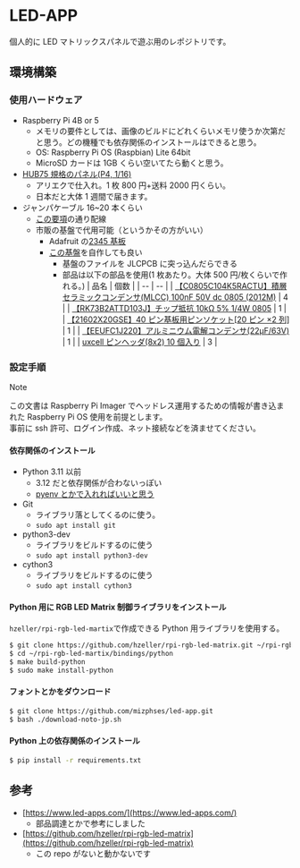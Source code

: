 # LED-APP

個人的に LED マトリックスパネルで遊ぶ用のレポジトリです。

## 環境構築

### 使用ハードウェア

- Raspberry Pi 4B or 5
  - メモリの要件としては、画像のビルドにどれくらいメモリ使うか次第だと思う。どの機種でも依存関係のインストールはできると思う。
  - OS: Raspberry Pi OS (Raspbian) Lite 64bit
  - MicroSD カードは 1GB くらい空いてたら動くと思う。
- [HUB75 規格のパネル(P4, 1/16)](https://ja.aliexpress.com/item/1005004775953349.html)
  - アリエクで仕入れ。1 枚 800 円+送料 2000 円くらい。
  - 日本だと大体 1 週間で届きます。
- ジャンパケーブル 16~20 本くらい
  - [この要項](https://github.com/hzeller/rpi-rgb-led-matrix/blob/master/wiring.md/)の通り配線
  - 市販の基盤で代用可能（というかその方がいい）
    - Adafruit の[2345 基板](https://www.marutsu.co.jp/pc/i/574341/)
    - [この基盤](https://github.com/hzeller/rpi-rgb-led-matrix/tree/master/adapter/passive-3)を自作しても良い
      - 基盤のファイルを JLCPCB に突っ込んだらできる
      - 部品は以下の部品を使用(1 枚あたり。大体 500 円/枚くらいで作れる。)
        | 品名 | 個数 |
        | -- | -- |
        | [【C0805C104K5RACTU】積層セラミックコンデンサ(MLCC) 100nF 50V dc 0805 (2012M)](https://www.marutsu.co.jp//pc/i/2570000/) | 4 |
        | [【RK73B2ATTD103J】チップ抵抗 10kΩ 5% 1/4W 0805](https://www.marutsu.co.jp//pc/i/856915/) | 1 |
        | [【21602X20GSE】40 ピン基板用ピンソケット[20 ピン ×2 列]](https://www.marutsu.co.jp//pc/i/19385/) | 1 |
        | [【EEUFC1J220】アルミニウム電解コンデンサ(22μF/63V)](https://www.marutsu.co.jp//pc/i/2572024/) | 1 |
        | [uxcell ピンヘッダ(8x2) 10 個入り](https://www.amazon.co.jp/dp/B0192RBXLQ) | 3 |

### 設定手順

> [!NOTE]
> この文書は Raspberry Pi Imager でヘッドレス運用するための情報が書き込まれた Raspberry Pi OS 使用を前提とします。  
> 事前に ssh 許可、ログイン作成、ネット接続などを済ませてください。

#### 依存関係のインストール

- Python 3.11 以前
  - 3.12 だと依存関係が合わないっぽい
  - [pyenv とかで入れればいいと思う](https://www.kkaneko.jp/tools/raspbian/rasppyenv.html)
- Git
  - ライブラリ落としてくるのに使う。
  - `sudo apt install git`
- python3-dev
  - ライブラリをビルドするのに使う
  - `sudo apt install python3-dev`
- cython3
  - ライブラリをビルドするのに使う
  - `sudo apt install cython3`

#### Python 用に RGB LED Matrix 制御ライブラリをインストール

`hzeller/rpi-rgb-led-martix`で作成できる Python 用ライブラリを使用する。

```bash
$ git clone https://github.com/hzeller/rpi-rgb-led-matrix.git ~/rpi-rgb-led-matrix
$ cd ~/rpi-rgb-led-martix/bindings/python
$ make build-python
$ sudo make install-python
```

#### フォントとかをダウンロード

```bash
$ git clone https://github.com/mizphses/led-app.git
$ bash ./download-noto-jp.sh
```

#### Python 上の依存関係のインストール

```bash
$ pip install -r requirements.txt
```

## 参考

- [https://www.led-apps.com/](https://www.led-apps.com/)
  - 部品調達とかで参考にしました
- [https://github.com/hzeller/rpi-rgb-led-matrix](https://github.com/hzeller/rpi-rgb-led-matrix)
  - この repo がないと動かないです
